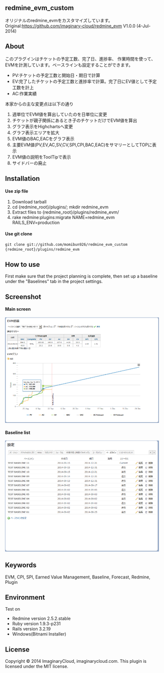 ## redmine_evm_custom

オリジナルのredmine_evmをカスタマイズしています。
Original:https://github.com/imaginary-cloud/redmine_evm V1.0.0 (4-Jul-2014)

## About

このプラグインはチケットの予定工数、完了日、進捗率、
作業時間を使って、EVMを計測しています。ベースラインも設定することができます。

* PV:チケットの予定工数と開始日・期日で計算
* EV:完了したチケットの予定工数と進捗率で計算。完了日にEV値として予定工数を計上
* AC:作業実績

本家からの主な変更点は以下の通り

1. 週単位でEVM値を算出していたのを日単位に変更
2. チケットが親子関係にあるとき子のチケットだけでEVM値を算出
3. グラフ表示をHighchartsへ変更
4. グラフ表示エリアを拡大
5. EVM値のBAC,EACをグラフ表示
6. 主要EVM値(PV,EV,AC,SV,CV,SPI,CPI,BAC,EAC)をサマリーとしてTOPに表示
7. EVM値の説明をToolTipで表示 
8. サイドバーの廃止

## Installation

#### Use zip file

1. Download tarball 
2. cd {redmine_root}/plugins/; mkdir redmine_evm 
3. Extract files to {redmine_root}/plugins/redmine_evm/
4. rake redmine:plugins:migrate NAME=redmine_evm RAILS_ENV=production

#### Use git clone

    git clone git://github.com/momibun926/redmine_evm_custom {redmine_root}/plugins/redmine_evm
    
## How to use
  
First make sure that the project planning is complete, then set up a baseline under the "Baselines" tab in the project settings.

## Screenshot

#### Main screen
![evm sample screenshot](./doc/screenshot_overview.png "overview")

#### Baseline list
![evm sample screenshot](./doc/screenshot_setting.png "setting baseline list")


## Keywords

EVM, CPI, SPI, Earned Value Management, Baseline, Forecast, Redmine, Plugin

## Environment

Test on
* Redmine version                2.5.2.stable
* Ruby version                   1.9.3-p231 
* Rails version                  3.2.19
* Windows(Bitnami Installer)

## License

Copyright © 2014 ImaginaryCloud, imaginarycloud.com. This plugin is licensed under the MIT license.

